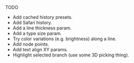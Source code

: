 TODO

* Add cached history presets.
* Add Safari history.
* Add a line thickness param.
* Add a type size param.
* Try color variations (e.g. brightness) along a line.
* Add node points.
* Add text align XY params.
* Highlight selected branch (use some 3D picking thing).
